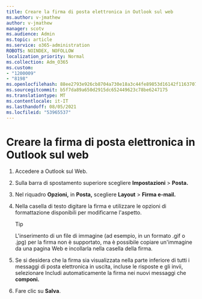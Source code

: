 ```yaml
---
title: Creare la firma di posta elettronica in Outlook sul web
ms.author: v-jmathew
author: v-jmathew
manager: scotv
ms.audience: Admin
ms.topic: article
ms.service: o365-administration
ROBOTS: NOINDEX, NOFOLLOW
localization_priority: Normal
ms.collection: Adm_O365
ms.custom:
- "1200009"
- "8198"
ms.openlocfilehash: 88ee2793e926cb8704a730e18a3c44fe89853d16142f1163707149d8b01be5d9
ms.sourcegitcommit: b5f7da89a650d2915dc652449623c78be6247175
ms.translationtype: MT
ms.contentlocale: it-IT
ms.lasthandoff: 08/05/2021
ms.locfileid: "53965537"
---
```

# <a name="create-email-signature-in-outlook-on-the-web"></a>Creare la firma di posta elettronica in Outlook sul web

1. Accedere a Outlook sul Web.
2. Sulla barra di spostamento superiore scegliere **Impostazioni**  >  **Posta.**
3. Nel riquadro **Opzioni,** in **Posta,** scegliere **Layout**  >  **Firma e-mail.**
4. Nella casella di testo digitare la firma e utilizzare le opzioni di formattazione disponibili per modificarne l'aspetto.

    > [!TIP]
    > L'inserimento di un file di immagine (ad esempio, in un formato .gif o .jpg) per la firma non è supportato, ma è possibile copiare un'immagine da una pagina Web e incollarla nella casella della firma.

5. Se si desidera che la firma sia visualizzata nella parte inferiore di tutti i messaggi di posta elettronica in uscita, incluse le risposte e gli invii, selezionare Includi automaticamente la firma nei nuovi messaggi che **componi.**
6. Fare clic su **Salva**.
